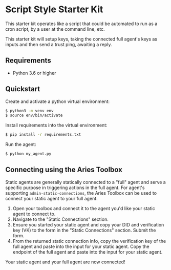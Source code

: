 Script Style Starter Kit
========================

This starter kit operates like a script that could be automated to run as a cron script, by a user at the command line,
etc.

This starter kit will setup keys, taking the connected full agent's keys as inputs and then send a trust ping, awaiting
a reply.

Requirements
------------

- Python 3.6 or higher

Quickstart
----------

Create and activate a python virtual environment:
```sh
$ python3 -m venv env
$ source env/bin/activate
```

Install requirements into the virtual environment:
```sh
$ pip install -r requirements.txt
```

Run the agent:
```sh
$ python my_agent.py
```

Connecting using the Aries Toolbox
----------------------------------

Static agents are generally statically connected to a "full" agent and serve a specific purpose in triggering actions in
the full agent. For agent's supporting `admin-static-connections`, the Aries Toolbox can be used to connect your static
agent to your full agent.

1. Open your toolbox and connect it to the agent you'd like your static agent to connect to.
2. Navigate to the "Static Connections" section.
3. Ensure you started your static agent and copy your DID and verification key (VK) to the form in the "Static
   Connections" section. Submit the form.
4. From the returned static connection info, copy the verification key of the full agent and paste into the input for
   your static agent. Copy the endpoint of the full agent and paste into the input for your static agent.

Your static agent and your full agent are now connected!
